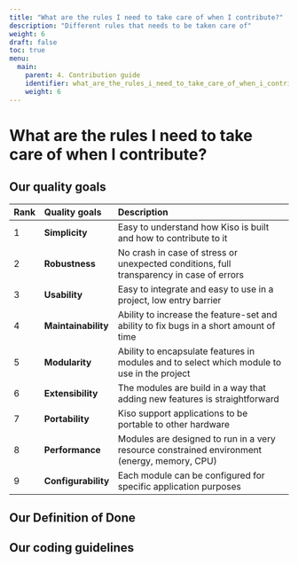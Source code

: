 ```yaml
---
title: "What are the rules I need to take care of when I contribute?"
description: "Different rules that needs to be taken care of"
weight: 6
draft: false
toc: true
menu:
  main:
    parent: 4. Contribution guide
    identifier: what_are_the_rules_i_need_to_take_care_of_when_i_contribute
    weight: 6
---
```


# What are the rules I need to take care of when I contribute?

## Our quality goals
| Rank | Quality goals       | Description                                                                                  |
| :--- | :------------------ | :------------------------------------------------------------------------------------------- |
| 1    | **Simplicity**      | Easy to understand how Kiso is built and how to contribute to it                             |
| 2    | **Robustness**      | No crash in case of stress or unexpected conditions, full transparency in case of errors     |
| 3    | **Usability**       | Easy to integrate and easy to use in a project, low entry barrier                            |
| 4    | **Maintainability** | Ability to increase the feature-set and ability to fix bugs in a short amount of time        |
| 5    | **Modularity**      | Ability to encapsulate features in modules and to select which module to use in the project  |
| 6    | **Extensibility**   | The modules are build in a way that adding new features is straightforward                   |
| 7    | **Portability**     | Kiso support applications to be portable to other hardware                                   |
| 8    | **Performance**     | Modules are designed to run in a very resource constrained environment (energy, memory, CPU) |
| 9    | **Configurability** | Each module can be configured for specific application purposes                              |

## Our Definition of Done

## Our coding guidelines
